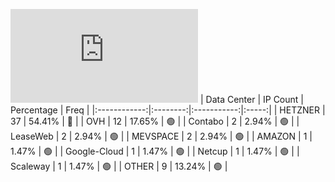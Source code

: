 ![Diagramm](https://github.com/obajay/StateSync-snapshots/blob/main/Projects/Jackal/1/README.md)
| Data Center | IP Count | Percentage | Freq |
|:------------:|:--------:|:-----------:|:-----:|
| HETZNER | 37 | 54.41% | 🔴 |
| OVH | 12 | 17.65% | 🟢 |
| Contabo | 2 | 2.94% | 🟢 |
| LeaseWeb | 2 | 2.94% | 🟢 |
| MEVSPACE | 2 | 2.94% | 🟢 |
| AMAZON | 1 | 1.47% | 🟢 |
| Google-Cloud | 1 | 1.47% | 🟢 |
| Netcup | 1 | 1.47% | 🟢 |
| Scaleway | 1 | 1.47% | 🟢 |
| OTHER | 9 | 13.24% | 🟢 |